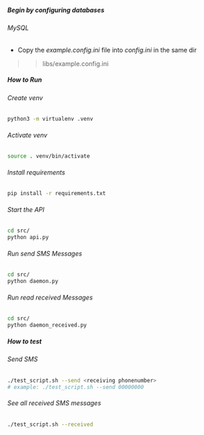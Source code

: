 ##### Begin by configuring databases
###### MySQL
- Copy the _example.config.ini_ file into _config.ini_ in the same dir
>> libs/example.config.ini
##### How to Run

###### Create venv
```bash
python3 -m virtualenv .venv
```

###### Activate venv
```bash
source . venv/bin/activate
```

###### Install requirements
```bash
pip install -r requirements.txt
```

###### Start the API
```bash
cd src/
python api.py
```

###### Run send SMS Messages 
```bash
cd src/
python daemon.py
```

###### Run read received Messages 
```bash
cd src/
python daemon_received.py
```

##### How to test

###### Send SMS
```bash
./test_script.sh --send <receiving phonenumber>
# example: ./test_script.sh --send 00000000
```
###### See all received SMS messages
```bash
./test_script.sh --received
```
